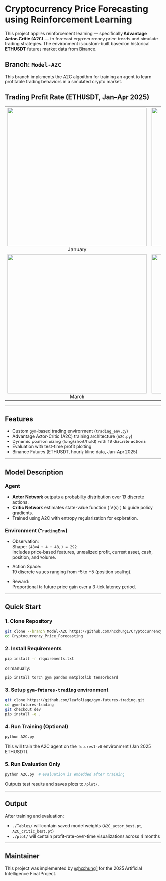 # Cryptocurrency Price Forecasting using Reinforcement Learning

This project applies reinforcement learning — specifically **Advantage Actor-Critic (A2C)** — to forecast cryptocurrency price trends and simulate trading strategies. The environment is custom-built based on historical **ETHUSDT** futures market data from Binance.

## Branch: `Model-A2C`
This branch implements the A2C algorithm for training an agent to learn profitable trading behaviors in a simulated crypto market.

## Trading Profit Rate (ETHUSDT, Jan–Apr 2025)

<table>
  <tr>
    <td align="center"><img src="./imgs/train_by_1/A2C_actor_best_1.png" width="450"/><br>January</td>
    <td align="center"><img src="./imgs/train_by_1/A2C_actor_best_2.png" width="450"/><br>February</td>
  </tr>
  <tr>
    <td align="center"><img src="./imgs/train_by_1/A2C_actor_best_3.png" width="450"/><br>March</td>
    <td align="center"><img src="./imgs/train_by_1/A2C_actor_best_4.png" width="450"/><br>April</td>
  </tr>
</table>

---

## Features

- Custom `gym`-based trading environment (`trading_env.py`)
- Advantage Actor-Critic (A2C) training architecture (`A2C.py`)
- Dynamic position sizing (long/short/hold) with 19 discrete actions
- Evaluation with test-time profit plotting
- Binance Futures (ETHUSDT, hourly kline data, Jan–Apr 2025)

---

## Model Description

### Agent
- **Actor Network** outputs a probability distribution over 19 discrete actions.
- **Critic Network** estimates state-value function \( V(s) \) to guide policy gradients.
- Trained using A2C with entropy regularization for exploration.

### Environment (`TradingEnv`)
- Observation:  
  Shape: `(48×4 + 4 + 48,) = 292`  
  Includes price-based features, unrealized profit, current asset, cash, position, and volume.

- Action Space:  
  19 discrete values ranging from -5 to +5 (position scaling).

- Reward:  
  Proportional to future price gain over a 3-tick latency period.

---

## Quick Start

### 1. Clone Repository

```bash
git clone --branch Model-A2C https://github.com/hcchung1/Cryptocurrency_Price_Forecasting.git
cd Cryptocurrency_Price_Forecasting
````

### 2. Install Requirements

```bash
pip install -r requirements.txt
```

or manually:

```bash
pip install torch gym pandas matplotlib tensorboard
```

### 3. Setup `gym-futures-trading` environment

```bash
git clone https://github.com/leafoliage/gym-futures-trading.git
cd gym-futures-trading
git checkout dev
pip install -e .
```

### 4. Run Training (Optional)

```bash
python A2C.py
```

This will train the A2C agent on the `futures1-v0` environment (Jan 2025 ETHUSDT).

### 5. Run Evaluation Only

```bash
python A2C.py  # evaluation is embedded after training
```

Outputs test results and saves plots to `/plot/`.

---

## Output

After training and evaluation:

* `./Tables/` will contain saved model weights (`A2C_actor_best.pt`, `A2C_critic_best.pt`)
* `./plot/` will contain profit-rate-over-time visualizations across 4 months

---

## Maintainer

This project was implemented by [@hcchung1](https://github.com/hcchung1) for the 2025 Artificial Intelligence Final Project.
